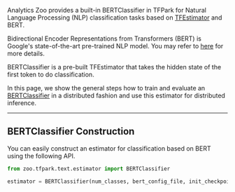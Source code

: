 Analytics Zoo provides a built-in BERTClassifier in TFPark for Natural Language Processing (NLP) classification tasks based on [TFEstimator](../APIGuide/TFPark/estimator/) and BERT.

Bidirectional Encoder Representations from Transformers (BERT) is Google's state-of-the-art pre-trained NLP model.
You may refer to [here](https://github.com/google-research/bert) for more details.

BERTClassifier is a pre-built TFEstimator that takes the hidden state of the first token to do classification.

In this page, we show the general steps how to train and evaluate an [BERTClassifier](../APIGuide/TFPark/bert-classifier/) in a distributed fashion and use this estimator for distributed inference.


---
## **BERTClassifier Construction**
You can easily construct an estimator for classification based on BERT using the following API.

```python
from zoo.tfpark.text.estimator import BERTClassifier

estimator = BERTClassifier(num_classes, bert_config_file, init_checkpoint, optimizer=tf.train.AdamOptimizer(learning_rate), model_dir="/tmp/bert")
```

